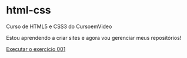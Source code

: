 # html-css
 Curso de HTML5 e CSS3 do CursoemVideo

Estou aprendendo a criar sites e agora vou gerenciar meus repositórios!

<a href="https://gabrielcmerlo.github.io/html-css/exercicios/ex001/index.html">Executar o exercício 001</a>